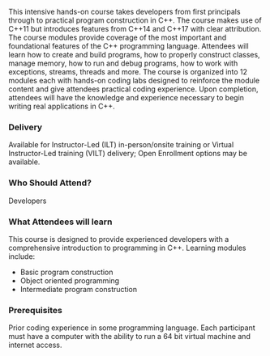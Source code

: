 <!-- C++ Foundation -->

This intensive hands-on course takes developers from first principals through to practical program construction in C++. The course makes use of C++11 but introduces features from C++14 and C++17 with clear attribution. The course modules provide coverage of the most important and foundational features of the C++ programming language. Attendees will learn how to create and build programs, how to properly construct classes, manage memory, how to run and debug programs, how to work with exceptions, streams, threads and more. The course is organized into 12 modules each with hands-on coding labs designed to reinforce the module content and give attendees practical coding experience. Upon completion, attendees will have the knowledge and experience necessary to begin writing real applications in C++.


### Delivery

Available for Instructor-Led (ILT) in-person/onsite training or Virtual Instructor-Led training (VILT) delivery; Open Enrollment options may be available.


### Who Should Attend?

Developers


### What Attendees will learn

This course is designed to provide experienced developers with a comprehensive introduction to programming in C++. Learning modules include:

- Basic program construction
- Object oriented programming
- Intermediate program construction


### Prerequisites

Prior coding experience in some programming language. Each participant must have a computer with the ability to run a
64 bit virtual machine and internet access.
